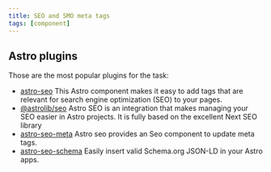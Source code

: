 ```yaml
---
title: SEO and SMO meta tags
tags: [component]
---
```


## Astro plugins

Those are the most popular plugins for the task:

- [astro-seo](https://github.com/jonasmerlin/astro-seo) This Astro component makes it easy to add tags that are relevant for search engine optimization (SEO) to your pages.
- [@astrolib/seo](https://github.com/onwidget/astrolib/tree/main/packages/seo) Astro SEO is an integration that makes managing your SEO easier in Astro projects. It is fully based on the excellent Next SEO library
- [astro-seo-meta](https://github.com/codiume/orbit/tree/main/packages/astro-seo-meta) Astro seo provides an Seo component to update meta tags.
- [astro-seo-schema](https://github.com/codiume/orbit/tree/main/packages/astro-seo-meta) Easily insert valid Schema.org JSON-LD in your Astro apps.
